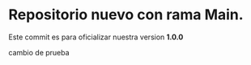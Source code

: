 # Repositorio nuevo con rama Main.

Este commit es para oficializar nuestra version **1.0.0**

cambio de prueba
